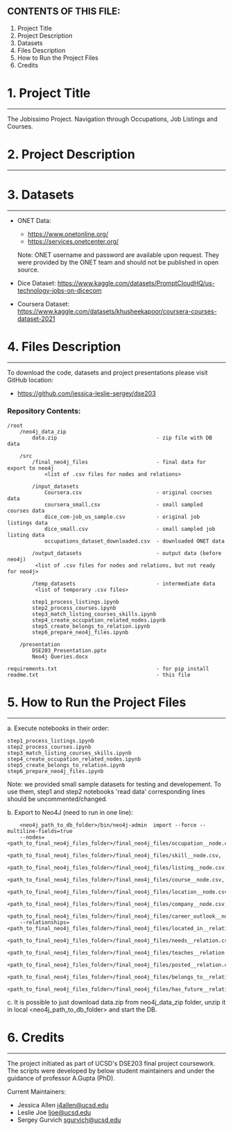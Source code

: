 ## CONTENTS OF THIS FILE:

1. Project Title
2. Project Description
3. Datasets
4. Files Description
5. How to Run the Project Files
6. Credits

# 1. Project Title
--------

The Jobissimo Project. Navigation through Occupations, Job Listings and Courses.



# 2. Project Description
--------

# 3. Datasets
--------
- ONET Data:
    - https://www.onetonline.org/
    - https://services.onetcenter.org/

    Note: ONET username and password are available upon request. They were provided
by the ONET team and should not be published in open source.

- Dice Dataset:
    https://www.kaggle.com/datasets/PromptCloudHQ/us-technology-jobs-on-dicecom

- Coursera Dataset:
https://www.kaggle.com/datasets/khusheekapoor/coursera-courses-dataset-2021

# 4. Files Description
--------
To download the code, datasets and project presentations please visit GitHub location:
- https://github.com/jessica-leslie-sergey/dse203

### Repository Contents:
```
/root
    /neo4j_data_zip
        data.zip                                - zip file with DB data

    /src
        /final_neo4j_files                      - final data for export to neo4j
            <list of .csv files for nodes and relations>
	    
        /input_datasets
            Coursera.csv                        - original courses data
            coursera_small.csv                  - small sampled courses data
            dice_com-job_us_sample.csv          - original job listings data
            dice_small.csv                      - small sampled job listing data
            occupations_dataset_downloaded.csv  - downloaded ONET data

        /output_datasets                        - output data (before neo4j)
	     <list of .csv files for nodes and relations, but not ready for neo4j>
	     
        /temp_datasets                          - intermediate data
	     <list of temporary .csv files>
	     
        step1_process_listings.ipynb
        step2_process_courses.ipynb
        step3_match_listing_courses_skills.ipynb
        step4_create_occupation_related_nodes.ipynb
        step5_create_belongs_to_relation.ipynb
        step6_prepare_neo4j_files.ipynb

    /presentation
        DSE203_Presentation.pptx
        Neo4j Queries.docx

requirements.txt                                - for pip install
readme.txt                                      - this file
```


# 5. How to Run the Project Files
-----------
a. Execute notebooks in their order:

    step1_process_listings.ipynb
    step2_process_courses.ipynb
    step3_match_listing_courses_skills.ipynb
    step4_create_occupation_related_nodes.ipynb
    step5_create_belongs_to_relation.ipynb
    step6_prepare_neo4j_files.ipynb

Note:   we provided small sample datasets for testing and developement.
        To use them, step1 and step2 notebooks 'read data' corresponding lines
        should be uncommented/changed.

b. Export to Neo4J (need to run in one line):
```
    <neo4j_path_to_db_folder>/bin/neo4j-admin  import --force --multiline-fields=true
    --nodes=<path_to_final_neo4j_files_folder>/final_neo4j_files/occupation__node.csv,
    <path_to_final_neo4j_files_folder>/final_neo4j_files/skill__node.csv,
    <path_to_final_neo4j_files_folder>/final_neo4j_files/listing__node.csv,
    <path_to_final_neo4j_files_folder>/final_neo4j_files/course__node.csv,
    <path_to_final_neo4j_files_folder>/final_neo4j_files/location__node.csv,
    <path_to_final_neo4j_files_folder>/final_neo4j_files/company__node.csv,
    <path_to_final_neo4j_files_folder>/final_neo4j_files/career_outlook__node.csv
    --relationships=<path_to_final_neo4j_files_folder>/final_neo4j_files/located_in__relation.csv,
    <path_to_final_neo4j_files_folder>/final_neo4j_files/needs__relation.csv,
    <path_to_final_neo4j_files_folder>/final_neo4j_files/teaches__relation.csv,
    <path_to_final_neo4j_files_folder>/final_neo4j_files/posted__relation.csv,
    <path_to_final_neo4j_files_folder>/final_neo4j_files/belongs_to__relation.csv,
    <path_to_final_neo4j_files_folder>/final_neo4j_files/has_future__relation.csv
```
c. It is possible to just download data.zip from neo4j_data_zip folder, unzip it in local <neo4j_path_to_db_folder> and start the DB.

# 6. Credits
-----------

The project initiated as part of UCSD's DSE203 final project coursework.
The scripts were developed by below student maintainers and under the guidance of professor A.Gupta (PhD).

Current Maintainers:
- Jessica Allen <j4allen@ucsd.edu>
- Leslie Joe <ljoe@ucsd.edu>
- Sergey Gurvich <sgurvich@ucsd.edu>
